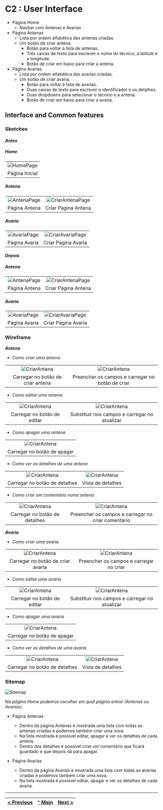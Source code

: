 # C2 : User Interface

- Página Home
  - Navbar com Antenas e Avarias
- Página Antenas
  - Lista por ordem alfabética das antenas criadas.
  - Um botão de criar antena.
    - Botão para voltar à lista de antenas.
    - Três caixas de texto para escrever o nome do técnico, a latitute e a longitude.
    - Botão de criar em baixo para criar a antena.
- Página Avarias
  - Lista por ordem alfabética das avarias criadas.
  - Um botão de criar avaria.
    - Botão para voltar à lista de avarias.
    - Duas caixas de texto para escrever o identificador e os detalhes.
    - Duas dropdowns para selecionar o técnino e a antena.
    - Botão de criar em baixo para criar a avaria.

## Interface and Common features

### Sketches

#### _Antes_

##### Home

|                                        |
| :------------------------------------: |
| ![HomePage](images/Antes/HomePage.png) |
|             Página Inicial             |

##### Antena

|                                            |                                                      |
| :----------------------------------------: | :--------------------------------------------------: |
| ![AntenaPage](images/Antes/AntenaPage.png) | ![CriarAntenaPage](images/Antes/CriarAntenaPage.png) |
|               Página Antena                |                 Criar Página Antena                  |

##### Avaria

|                                            |                                                      |
| :----------------------------------------: | :--------------------------------------------------: |
| ![AvariaPage](images/Antes/AvariaPage.png) | ![CriarAvariaPage](images/Antes/CriarAvariaPage.png) |
|               Página Avaria                |                 Criar Página Avaria                  |

#### _Depois_

##### Antena

|                                             |                                                       |
| :-----------------------------------------: | :---------------------------------------------------: |
| ![AntenaPage](images/Depois/AntenaPage.PNG) | ![CriarAntenaPage](images/Depois/CriarAntenaPage.PNG) |
|                Página Antena                |                  Criar Página Antena                  |

##### Avaria

|                                             |                                                       |
| :-----------------------------------------: | :---------------------------------------------------: |
| ![AvariaPage](images/Depois/AvariaPage.PNG) | ![CriarAvariaPage](images/Depois/CriarAvariaPage.PNG) |
|                Página Avaria                |                  Criar Página Avaria                  |

### Wireframe

**_Antena_**

- _Como criar uma antena_

|                                                  |                                                   |
| :----------------------------------------------: | :-----------------------------------------------: |
| ![CriarAntena](images/Wireframe/CriarAntena.jpg) | ![CriarAntena](images/Wireframe/CriarAntena2.JPG) |
|        Carregar no botão de criar antena         | Preencher os campos e carregar no botão de criar  |

- _Como editar uma antena_

|                                                   |                                                   |
| :-----------------------------------------------: | :-----------------------------------------------: |
| ![CriarAntena](images/Wireframe/EditarAntena.jpg) | ![CriarAntena](images/Wireframe/EditarAntena.jpg) |
|            Carregar no botão de editar            |   Substituir nos campos e carregar no atualizar   |

- _Como apagar uma antena_

|                                                   |
| :-----------------------------------------------: |
| ![CriarAntena](images/Wireframe/ApagarAntena.jpg) |
|            Carregar no botão de apagar            |

- _Como ver os detalhes de uma antena_

|                                                    |                                                     |
| :------------------------------------------------: | :-------------------------------------------------: |
| ![CriarAntena](images/Wireframe/DetalheAntena.jpg) | ![CriarAntena](images/Wireframe/DetalheAntena3.jpg) |
|           Carregar no botão de detalhes            |                  Vista de detalhes                  |

- _Como criar um comentário numa antena_

|                                                    |                                                     |
| :------------------------------------------------: | :-------------------------------------------------: |
| ![CriarAntena](images/Wireframe/DetalheAntena.jpg) | ![CriarAntena](images/Wireframe/DetalheAntena2.jpg) |
|           Carregar no botão de detalhes            | Preencher os campos e carregar no criar comentário  |

**_Avaria_**

- _Como criar uma avaria_

|                                                  |                                                   |
| :----------------------------------------------: | :-----------------------------------------------: |
| ![CriarAntena](images/Wireframe/CriarAvaria.jpg) | ![CriarAntena](images/Wireframe/CriarAvaria2.jpg) |
|        Carregar no botão de criar avaria         |      Preencher os campos e carregar no criar      |

- _Como editar uma avaria_

|                                                   |                                               |
| :-----------------------------------------------: | :-------------------------------------------: |
| ![CriarAntena](images/Wireframe/EditarAntena.jpg) |       ![CriarAntena](images/Wireframe/)       |
|            Carregar no botão de editar            | Substituir nos campos e carregar no atualizar |

- _Como apagar uma avaria_

|                                                   |
| :-----------------------------------------------: |
| ![CriarAntena](images/Wireframe/ApagarAvaria.jpg) |
|            Carregar no botão de apagar            |

- _Como ver os detalhes de uma avaria_

|                                                    |                                                     |
| :------------------------------------------------: | :-------------------------------------------------: |
| ![CriarAntena](images/Wireframe/DetalheAvaria.jpg) | ![CriarAntena](images/Wireframe/DetalheAvaria2.jpg) |
|           Carregar no botão de detalhes            |                  Vista de detalhes                  |

### Sitemap

![Sitemap](images/sitemap.png)

_Na página Home podemos escolher em qual página entrar (Antenas ou Avarias)._

- Página Antenas

  - Dentro da página Antenas é mostrada uma lista com todas as antenas criadas e podemos também criar uma nova.
  - Na lista mostrada é possível editar, apagar e ver os detalhes de cada antena.
  - Dentro dos detalhes é possível criar um comentário que ficará guardado e que depois dá para apagar.

- Página Avarias
  - Dentro da página Avarias é mostrada uma lista com todas as avarias criadas e podemos também criar uma nova.
  - Na lista mostrada é possível editar, apagar e ver os detalhes de cada avaria.

---

| [< Previous](c1.md) | [^ Main](https://github.com/gestao-avarias/dispatching-api) | [Next >](c3.md) |
| :------------------ | :---------------------------------------------------------: | --------------: |
